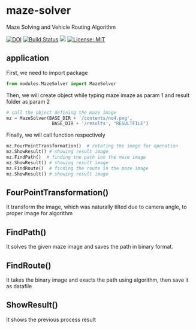 # maze-solver
Maze Solving and Vehicle Routing Algorithm

[![DOI](https://zenodo.org/badge/DOI/10.5281/zenodo.2624203.svg)](https://doi.org/10.5281/zenodo.2624203)
[![Build Status](https://travis-ci.com/ieee-uv-project/maze-solver.svg?branch=master)](https://travis-ci.com/ieee-uv-project/maze-solver)
[<img src="https://img.shields.io/badge/slack-invate%20link-red.svg">](https://join.slack.com/t/uv-project/shared_invite/enQtNTk5MDA0MTE4MjQ1LWJhMjEwMDkyNDhjMDg5MDQ5NDMwZDkxMzg1NDQzMDc1NjYzZmY3MTZhMTdjOTIwN2Y4NmMyYTZlYjcyZTdkZjU)
[![License: MIT](https://img.shields.io/badge/License-MIT-yellow.svg)](https://opensource.org/licenses/MIT)

## application
First, we need to import package
```python
from modules.MazeSolver import MazeSolver
```
Then, we will create object while typing maze imaze as param 1 and result folder as param 2
```python
# call the object defining the maze image
mz = MazeSolver(BASE_DIR + '/contents/no4.png',
                 BASE_DIR + '/results', "RESULTFILE")
```
Finally, we will call function respectively
```python
mz.FourPointTransformation()  # rotating the image for operation
mz.ShowResult() # showing result image
mz.FindPath()  # finding the path ino the maze image
mz.ShowResult() # showing result image
mz.FindRoute()  # finding the route in the maze image
mz.ShowResult() # showing result image
```

## FourPointTransformation()
It transform the image, which was naturally tilted due to camera angle, to proper image for algorithm

## FindPath()
It solves the given maze image and saves the path in binary format.

## FindRoute()
It takes the binary image and exacts the path using algorithm, then save it as datafile

## ShowResult()
It shows the previous process result
